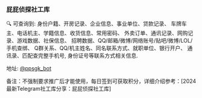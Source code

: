 ### 屁屁侦探社工库

🔍 可查询到:
  身份户籍、开房记录、企业信息、事业单位、贷款记录、
  车牌车主、电话机主、学籍信息、收货信息、常用密码、
  外卖订单、通讯记录、网购记录、游戏数据、社保信息、
  招聘数据、QQ/邮箱/微博/网络账号/贴吧/微博/LOL/手机查绑、
  Q群关系、QQ/机主姓名、同名联系方式、就职单位、银行开户、
  通讯录、匹配查完整手机号, 身份证号等联系方式相关信息.

地址: [@ppsgk_bot](https://t.me/ppsgk_bot)

备注：不强制要求推广后才能使用，每日签到可获取积分，详细介绍参考：[2024最新Telegram社工库分享：屁屁侦探社工库]
